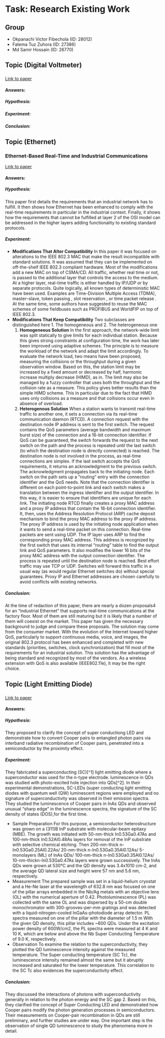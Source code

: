 # Task: Research Existing Work
## Group
- Okpanachi Victor Fibechola (ID: 28012)
- Fatema Tuz Zuhora (ID: 27386)
- Md Samir Hossain (ID: 26770)
## Topic (Digital Voltmeter)
### 
[Link to paper]()
#### Answers:
##### Hypothesis:
##### Experiment:
##### Conclusion:

## Topic (Ethernet)
### Ethernet-Based Real-Time and Industrial Communications
[Link to paper](https://ieeexplore.ieee.org/abstract/document/1435741)
#### Answers:
##### Hypothesis:
This paper first details the requirements that an industrial network has to fulfill. It then shows how Ethernet has been enhanced to comply with the real-time requirements in particular in the industrial context. Finally, it shows how the requirements that cannot be fulfilled at layer 2 of the OSI model can be addressed in the higher layers adding functionality to existing standard protocols.
##### Experiment:
- **Modifications That Alter Compatibility**
In this paper it was focused on alterations to the IEEE 802.3 MAC that make the result incompatible with standard solutions. It was assumed that they can be implemented on off-the-shelf IEEE 802.3 compliant hardware.
Most of the modifications add a new MAC on top of CSMA/CD. All traffic, whether real time or not, is passed to the additional layer that controls the access to the medium. At a higher layer, real-time traffic is either handled by IP/UDP or by separate protocols.
Quite logically, all known types of deterministic MAC have been used. Examples are Time-Division Multiple Access (TDMA), master–slave, token passing , slot reservation , or time packet release . At the same time, some authors have suggested to reuse the MAC schemes of some fieldbuses such as PROFIBUS and WorldFIP on top of IEEE 802.3.
- **Modifications That Keep Compatibility**
Two subclasses are distinguished here 1. The homogeneous and 2. The heterogeneous one
  1. **Homogeneous Solution**
In the first approach, the network-wide limit was split statically to give limits for each individual station. Because this gives strong constraints at configuration time, the work has later been improved using adaptive schemes. The principle is to measure the workload of the network and adapt the limit accordingly. To evaluate the network load, two means have been proposed, measuring the collisions or the throughput during a given observation window. Based on this, the station limit may be increased by a fixed amount or decreased by half, harmonic increase multiply decrease (HIMD), as in. The limit may also be managed by a fuzzy controller that uses both the throughput and the collision rate as a measure. This policy gives better results than the simple HIMD scheme. This in particular due to the fact that HIMD uses only collisions as a measure and that collisions occur even in absence of overload.
  2. **Heterogenous Solution**
When a station wants to transmit real-time traffic to another one, it sets a connection via its real-time communication daemon (RTCD). A connection request with the destination node IP address is sent to the first switch. The request contains the QoS parameters (average bandwidth and maximum burst size) of the connection and a 16-bit connection identifier. If QoS can be guaranteed, the switch forwards the request to the next switch on the path and the process is repeated until the last switch (to which the destination node is directly connected) is reached. The destination node is not involved in the process, as real-time connections are simplex. If the last switch accepts the QoS requirements, it returns an acknowledgment to the previous switch. The acknowledgment propagates back to the initiating node. Each switch on the path sets up a “routing” entry with the connection identifier and the QoS needs. Note that the connection identifier is different on each point-to-point link and each switch makes a translation between the ingress identifier and the output identifier. In this way, it is easier to ensure that identifiers are unique for each link. The initiating node RTCD finally creates a proxy MAC address and a proxy IP address that contain the 16-bit connection identifier. It, then, uses the Address Resolution Protocol (ARP) cache deposit mechanism to bind the proxy MAC address to the proxy IP address.
The proxy IP address is used by the initiating node application when it wants to send a real-time packet on this connection. Real-time packets are sent using UDP. The IP layer uses ARP to find the corresponding proxy MAC address. This address is recognized by the first switch that uses its internal “routing” table to find the output link and QoS parameters. It also modifies the lower 16 bits of the proxy MAC address with the output connection identifier. The process is repeated until the destination node is reached.
Best effort traffic may use TCP or UDP. Switches will forward this traffic in a usual way (as would regular Ethernet switches do) without special guarantees. Proxy IP and Ethernet addresses are chosen carefully to avoid conflicts with existing networks.

##### Conclusion:
At the time of redaction of this paper, there are nearly a dozen proposals4 for an “industrial Ethernet” that supports real-time communications at the factory floor. Most of them are still maturing but it is likely that a number of them will coexist on the market. This paper has given the necessary background to judge and compare these proposals. The solution may come from the consumer market. With the evolution of the Internet toward higher QoS, particularly to support continuous media, voice, and images, the original 802.3 protocol has been enhanced and completed with new standards (priorities, switches, clock synchronization) that fill most of the requirements for an industrial solution. This solution has the advantage of being standard and recognized by most of the vendors. As a wireless extension with QoS is also available (IEEE802.11e), it may be the right choice.

## Topic (Light Emitting Diode)
### 
[Link to paper](https://www.researchgate.net/publication/265555804_Superconducting_Light-Emitting_Diodes)
#### Answers:
##### Hypothesis:
They proposed to clarify the concept of super conductiong LED and demonstrate how to convert Cooper pairs to entangled photon pairs via interband radiative recombination of Cooper pairs, penetrated into a semiconductor by the proximity effect. 
##### Experiment:
They fabricated a superconducting (SC)[^1] light emitting diode where a superconductor was used for the n-type electrode. luminescence in QDs was studied with photo-excited hole injection into QDs[^2]. In their experimental demonstrations, SC-LEDs (super conducting light emitting diodes with quantum well (QW) luminescent regions were employed and no signature of superconductivity was observed in their emission spectra. They studied the luminescence of Cooper pairs in InAs QDs and observed unusual “sharp edge” in the luminescence spectra, the signature of the SC density of states (DOS),for the first time.
  - Sample Preparation
For this purpose, a semiconductor heterostructure was grown on a (311)B InP substrate with molecular-beam epitaxy (MBE). The growth was initiated with 50-nm-thick In0.53Ga0.47As and 100-nm-thick In0.52Al0.48As layers for removal of the InP substrate with selective chemical etching. Then 200-nm-thick n-In0.53Ga0.25Al0.22As/ 20-nm-thick n-In0.53Ga0.35Al0.12As/ 5-monolayers (ML) of InAs QDs/ 100-nm-thick n-In0.53Ga0.35Al0.12As/ 10-nm-thickn-In0.53Ga0.47As layers were grown successively. The InAs QDs were grown at 530°C and the QD density was 3.4x1010 cm-2, and the average QD lateral size and height were 57 nm and 5.6 nm, respectively.
  - Measurement
The prepared sample was set in a liquid-helium cryostat and a He-Ne laser at the wavelength of 632.8 nm was focused on one of the pillar arrays embedded in the Nb/Ag metals with an objective lens (OL) with the numerical aperture of 0.42. Photoluminescence (PL) was collected with the same OL and was dispersed by a 50-cm double monochromator with 300-grooves-per-mm gratings and was detected with a liquid-nitrogen-cooled InGaAs-photodiode array detector. PL spectra measured on one of the pillar with the diameter of 1.5 m With the given QD density, this pillar includes ~600 QDs. Under the excitation power density of 600W/cm2, the PL spectra were measured at 4 K and 10 K, which are below and above the Nb Super Conducting Temperature of 9.0 K, respectively.
  - Observation
To examine the relation to the superconductivity, they plotted the QD luminescence intensity against the measured temperature. The Super conducting temperature (SC Tc), the luminescence intensity remained almost the same but it abruptly increased and saturated for the lower temperature. This correlation to the SC Tc also evidences the superconductivity effect. 

##### Conclusion:
They discussed the interactions of photons with superconductivity generally in relation to the photon energy  and the SC gap 2. Based on this, they clarified the concept of Super Conducting LED and demonstrated how Cooper pairs modify the photon generation processes in semiconductors.
Their measurements on Cooper-pair recombination in QDs are still preliminary, and further studies are under way. One important step is the observation of single QD luminescence to study the phenomena more in detail.
